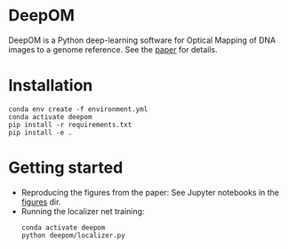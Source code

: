 # DeepOM

DeepOM is a Python deep-learning software for Optical Mapping of DNA images to a genome reference.
See the [paper]() for details.

# Installation

```shell
conda env create -f environment.yml
conda activate deepom
pip install -r requirements.txt
pip install -e .
```

# Getting started

-   Reproducing the figures from the paper: See Jupyter notebooks in the [figures](figures/) dir.
-   Running the localizer net training:
    ```shell
    conda activate deepom
    python deepom/localizer.py
    ```
